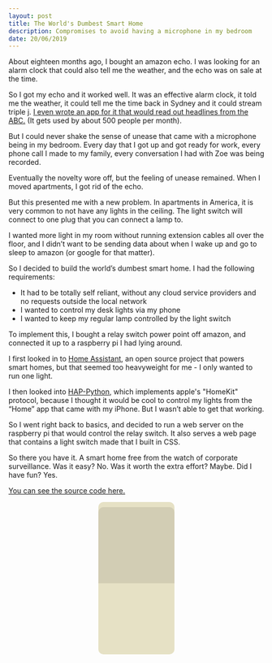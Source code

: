```yaml
---
layout: post
title: The World's Dumbest Smart Home
description: Compromises to avoid having a microphone in my bedroom
date: 20/06/2019
---
```


About eighteen months ago, I bought an amazon echo. I was looking for an alarm clock that could also tell me the weather, and the echo was on sale at the time.

So I got my echo and it worked well. It was an effective alarm clock, it told me the weather, it could tell me the time back in Sydney and it could stream triple j. [I even wrote an app for it that would read out headlines from the ABC.](https://www.amazon.com/Jake-Bloom-News-Australia-unofficial/dp/B077SXG7JJ) (It gets used by about 500 people per month).

But I could never shake the sense of unease that came with a microphone being in my bedroom. Every day that I got up and got ready for work, every phone call I made to my family, every conversation I had with Zoe was being recorded. 

Eventually the novelty wore off, but the feeling of unease remained. When I moved apartments, I got rid of the echo.

But this presented me with a new problem. In apartments in America, it is very common to not have any lights in the ceiling. The light switch will connect to one plug that you can connect a lamp to. 

I wanted more light in my room without running extension cables all over the floor, and I didn’t want to be sending data about when I wake up and go to sleep to amazon (or google for that matter).

So I decided to build the world’s dumbest smart home. I had the following requirements:
- It had to be totally self reliant, without any cloud service providers and no requests outside the local network
- I wanted to control my desk lights via my phone
- I wanted to keep my regular lamp controlled by the light switch

To implement this, I bought a relay switch power point off amazon, and connected it up to a raspberry pi I had lying around.

I first looked in to [Home Assistant](https://home-assistant.io), an open source project that powers smart homes, but that seemed too heavyweight for me - I only wanted to run one light.

I then looked into [HAP-Python](https://github.com/ikalchev/HAP-python), which implements apple's "HomeKit" protocol, because I thought it would be cool to control my lights from the “Home” app that came with my iPhone. But I wasn’t able to get that working.

So I went right back to basics, and decided to run a web server on the raspberry pi that would control the relay switch. It also serves a web page that contains a light switch made that I built in CSS.

So there you have it. A smart home free from the watch of corporate surveillance. Was it easy? No. Was it worth the extra effort? Maybe. Did I have fun? Yes.

[You can see the source code here.](https://github.com/jakebloom/lightsite)

<style>
  .switch {
    position: absolute;
    background-color: #E6E1C5;
    width: 150px;
    height: 300px;
    border-radius: 10px;
  }

  .switch::before {
    top: 10px;
    border-radius: 10px 10px 0 0;
    content: '';
    width: 150px;
    height: 150px;
    background: #d2cdb4;
    position: absolute;
  }

  .switchcontainer {
    display: flex;
    justify-content: center;
  }
</style>
<div class="switchcontainer">
  <div class="switch" />
</div>